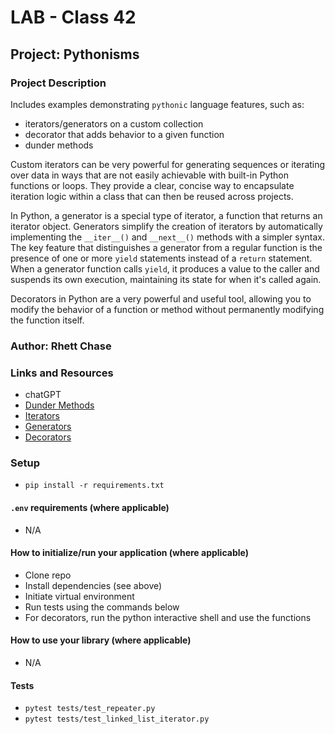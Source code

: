 # LAB - Class 42

## Project: Pythonisms

### Project Description

Includes examples demonstrating `pythonic` language features, such as:

- iterators/generators on a custom collection
- decorator that adds behavior to a given function
- dunder methods

Custom iterators can be very powerful for generating sequences or iterating over data in ways that are not easily achievable with built-in Python functions or loops. They provide a clear, concise way to encapsulate iteration logic within a class that can then be reused across projects.

In Python, a generator is a special type of iterator, a function that returns an iterator object. Generators simplify the creation of iterators by automatically implementing the `__iter__()` and `__next__()` methods with a simpler syntax. The key feature that distinguishes a generator from a regular function is the presence of one or more `yield` statements instead of a `return` statement. When a generator function calls `yield`, it produces a value to the caller and suspends its own execution, maintaining its state for when it's called again.

Decorators in Python are a very powerful and useful tool, allowing you to modify the behavior of a function or method without permanently modifying the function itself.

### Author: Rhett Chase

### Links and Resources

<!-- - [back-end server url](https://capital-finder-rhett-chase.vercel.app/api) -->
<!-- - [front-end application](http://xyz.com/) (when applicable) -->
- chatGPT
- [Dunder Methods](https://dbader.org/blog/python-dunder-methods)
- [Iterators](https://dbader.org/blog/python-iterators)
- [Generators](https://dbader.org/blog/python-generators)
- [Decorators](https://realpython.com/primer-on-python-decorators/)

### Setup

- `pip install -r requirements.txt`

#### `.env` requirements (where applicable)

<!-- i.e.
- `PORT` - Port Number
- `DATABASE_URL` - URL to the running Postgres instance/db -->
- N/A

#### How to initialize/run your application (where applicable)

- Clone repo
- Install dependencies (see above)
- Initiate virtual environment
- Run tests using the commands below
- For decorators, run the python interactive shell and use the functions

#### How to use your library (where applicable)

- N/A

#### Tests

- `pytest tests/test_repeater.py`
- `pytest tests/test_linked_list_iterator.py`
